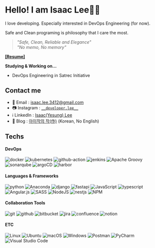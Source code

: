 # Hello! I am Isaac Lee👋🏻
I love developing. Especially interested in DevOps Engineering (for now).

Safe and Clean programing is philosophy that I care the most.

> _"Safe, Clean, Reliable and Elegance"_  
> _"No memo, No memory"_

**[[Resume]](https://isaaclys.notion.site/Isaac-Lee-5fc30bdde577474688e1bd1ec91f54ca)**

**Studying & Working on...**
- DevOps Engineering in Satrec Initiative

## Contact me
- 📧 Email : isaac.lee.3412@gmail.com
- 📷 Instagram : [`__developer.lee__`](https://www.instagram.com/__developer.lee__/)
- ℹ️ LinkedIn : [Isaac(Yesung) Lee](https://www.linkedin.com/in/isaac-lee-0221/)
- 📝 Blog : [아이작의 작(作)](https://isaaclee.tistory.com/) (Korean, No English)
  
## Techs
#### DevOps
![docker](https://img.shields.io/badge/Docker-2496ED.svg?style=for-the-badge&logo=Docker&logoColor=white)
![kubernetes](https://img.shields.io/badge/Kubernetes-326CE5.svg?style=for-the-badge&logo=Kubernetes&logoColor=white)
![github-action](https://img.shields.io/badge/GitHub%20Actions-2088FF.svg?style=for-the-badge&logo=GitHub-Actions&logoColor=white)
![jenkins](https://img.shields.io/badge/Jenkins-D24939.svg?style=for-the-badge&logo=Jenkins&logoColor=white)
![Apache Groovy](https://img.shields.io/badge/Apache%20Groovy-4298B8.svg?style=for-the-badge&logo=Apache+Groovy&logoColor=white)
![sonarqube](https://img.shields.io/badge/SonarQube-4E9BCD.svg?style=for-the-badge&logo=SonarQube&logoColor=white)
![argoCD](https://img.shields.io/badge/Argo-EF7B4D.svg?style=for-the-badge&logo=Argo&logoColor=white)
![harbor](https://img.shields.io/badge/Harbor-60B932.svg?style=for-the-badge&logo=Harbor&logoColor=white)

#### Languages & Frameworks
![python](https://img.shields.io/badge/Python-3776AB.svg?style=for-the-badge&logo=Python&logoColor=white)
![Anaconda](https://img.shields.io/badge/Anaconda-%2344A833.svg?style=for-the-badge&logo=anaconda&logoColor=white)
![django](https://img.shields.io/badge/Django-092E20.svg?style=for-the-badge&logo=Django&logoColor=white)
![fastapi](https://img.shields.io/badge/FastAPI-009688.svg?style=for-the-badge&logo=FastAPI&logoColor=white)
![JavaScript](https://img.shields.io/badge/javascript-%23323330.svg?style=for-the-badge&logo=javascript&logoColor=%23F7DF1E)
![typescript](https://img.shields.io/badge/TypeScript-3178C6.svg?style=for-the-badge&logo=TypeScript&logoColor=white)
![Angular.js](https://img.shields.io/badge/angular.js-%23E23237.svg?style=for-the-badge&logo=angularjs&logoColor=white)
![SASS](https://img.shields.io/badge/SASS-hotpink.svg?style=for-the-badge&logo=SASS&logoColor=white)
![NodeJS](https://img.shields.io/badge/node.js-6DA55F?style=for-the-badge&logo=node.js&logoColor=white)
![nestjs](https://img.shields.io/badge/NestJS-E0234E.svg?style=for-the-badge&logo=NestJS&logoColor=white)
![NPM](https://img.shields.io/badge/NPM-%23CB3837.svg?style=for-the-badge&logo=npm&logoColor=white)

#### Collaboration Tools
![git](https://img.shields.io/badge/Git-F05032.svg?style=for-the-badge&logo=Git&logoColor=white)
![github](https://img.shields.io/badge/GitHub-181717.svg?style=for-the-badge&logo=GitHub&logoColor=white)
![bitbucket](https://img.shields.io/badge/Bitbucket-0052CC.svg?style=for-the-badge&logo=Bitbucket&logoColor=white)
![jira](https://img.shields.io/badge/Jira-0052CC.svg?style=for-the-badge&logo=Jira&logoColor=white)
![confluence](https://img.shields.io/badge/Confluence-172B4D.svg?style=for-the-badge&logo=Confluence&logoColor=white)
![notion](https://img.shields.io/badge/Notion-000000.svg?style=for-the-badge&logo=Notion&logoColor=white)

#### ETC
![Linux](https://img.shields.io/badge/Linux-FCC624?style=for-the-badge&logo=linux&logoColor=black)
![Ubuntu](https://img.shields.io/badge/Ubuntu-E95420?style=for-the-badge&logo=ubuntu&logoColor=white)
![macOS](https://img.shields.io/badge/mac%20os-000000?style=for-the-badge&logo=macos&logoColor=F0F0F0)
![Windows](https://img.shields.io/badge/Windows-0078D6?style=for-the-badge&logo=windows&logoColor=white)
![Postman](https://img.shields.io/badge/Postman-FF6C37?style=for-the-badge&logo=postman&logoColor=white)
![PyCharm](https://img.shields.io/badge/pycharm-143?style=for-the-badge&logo=pycharm&logoColor=black&color=black&labelColor=green)
![Visual Studio Code](https://img.shields.io/badge/Visual%20Studio%20Code-0078d7.svg?style=for-the-badge&logo=visual-studio-code&logoColor=white)






